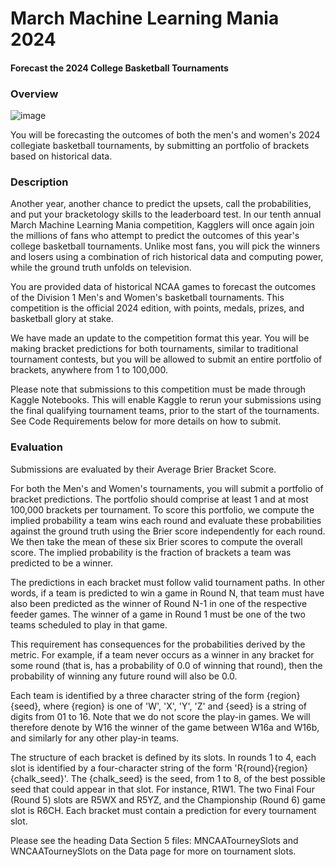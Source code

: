 # March Machine Learning Mania 2024
#### Forecast the 2024 College Basketball Tournaments

### Overview

![image](https://github.com/bromotdi/kaggle-competitions/assets/80320446/5bcf20ee-6532-4630-b0ba-63902e2402d3)

You will be forecasting the outcomes of both the men's and women's 2024 collegiate basketball tournaments, by submitting an portfolio of brackets based on historical data.

### Description
Another year, another chance to predict the upsets, call the probabilities, and put your bracketology skills to the leaderboard test. In our tenth annual March Machine Learning Mania competition, Kagglers will once again join the millions of fans who attempt to predict the outcomes of this year's college basketball tournaments. Unlike most fans, you will pick the winners and losers using a combination of rich historical data and computing power, while the ground truth unfolds on television.

You are provided data of historical NCAA games to forecast the outcomes of the Division 1 Men's and Women's basketball tournaments. This competition is the official 2024 edition, with points, medals, prizes, and basketball glory at stake.

We have made an update to the competition format this year. You will be making bracket predictions for both tournaments, similar to traditional tournament contests, but you will be allowed to submit an entire portfolio of brackets, anywhere from 1 to 100,000.

Please note that submissions to this competition must be made through Kaggle Notebooks. This will enable Kaggle to rerun your submissions using the final qualifying tournament teams, prior to the start of the tournaments. See Code Requirements below for more details on how to submit.

### Evaluation
Submissions are evaluated by their Average Brier Bracket Score.

For both the Men's and Women's tournaments, you will submit a portfolio of bracket predictions. The portfolio should comprise at least 1 and at most 100,000 brackets per tournament. To score this portfolio, we compute the implied probability a team wins each round and evaluate these probabilities against the ground truth using the Brier score independently for each round. We then take the mean of these six Brier scores to compute the overall score. The implied probability is the fraction of brackets a team was predicted to be a winner.

The predictions in each bracket must follow valid tournament paths. In other words, if a team is predicted to win a game in Round N, that team must have also been predicted as the winner of Round N-1 in one of the respective feeder games. The winner of a game in Round 1 must be one of the two teams scheduled to play in that game.

This requirement has consequences for the probabilities derived by the metric. For example, if a team never occurs as a winner in any bracket for some round (that is, has a probability of 0.0 of winning that round), then the probability of winning any future round will also be 0.0.

Each team is identified by a three character string of the form {region}{seed}, where {region} is one of 'W', 'X', 'Y', 'Z' and {seed} is a string of digits from 01 to 16. Note that we do not score the play-in games. We will therefore denote by W16 the winner of the game between W16a and W16b, and similarly for any other play-in teams.

The structure of each bracket is defined by its slots. In rounds 1 to 4, each slot is identified by a four-character string of the form 'R{round}{region}{chalk_seed}'. The {chalk_seed} is the seed, from 1 to 8, of the best possible seed that could appear in that slot. For instance, R1W1. The two Final Four (Round 5) slots are R5WX and R5YZ, and the Championship (Round 6) game slot is R6CH. Each bracket must contain a prediction for every tournament slot.

Please see the heading Data Section 5 files: MNCAATourneySlots and WNCAATourneySlots on the Data page for more on tournament slots.
